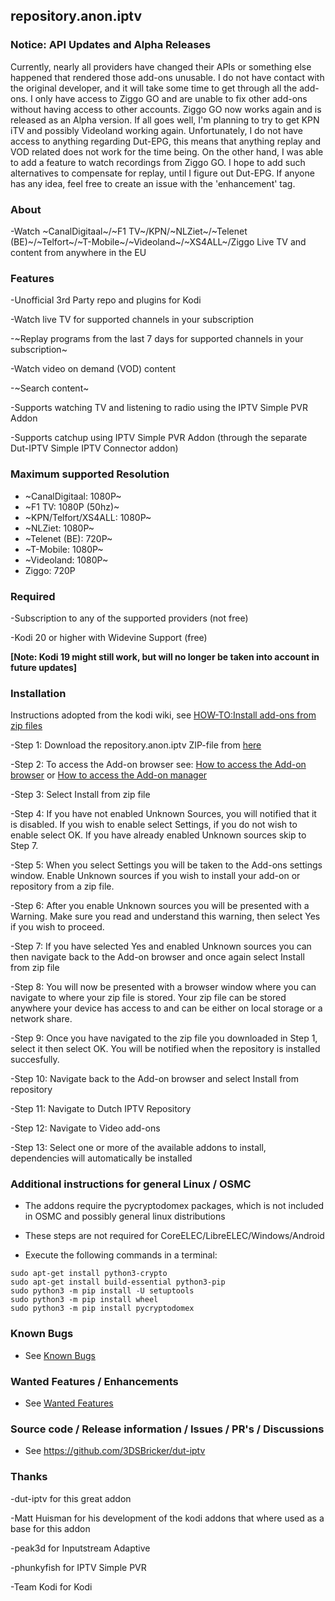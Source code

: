 ## repository.anon.iptv

### **Notice: API Updates and Alpha Releases**
Currently, nearly all providers have changed their APIs or something else happened that rendered those add-ons unusable. I do not have contact with the original developer, and it will take some time to get through all the add-ons. I only have access to Ziggo GO and are unable to fix other add-ons without having access to other accounts. Ziggo GO now works again and is released as an Alpha version. If all goes well, I'm planning to try to get KPN iTV and possibly Videoland working again. Unfortunately, I do not have access to anything regarding Dut-EPG, this means that anything replay and VOD related does not work for the time being. On the other hand, I was able to add a feature to watch recordings from Ziggo GO. I hope to add such alternatives to compensate for replay, until I figure out Dut-EPG. If anyone has any idea, feel free to create an issue with the 'enhancement' tag. 

### About

-Watch ~CanalDigitaal~/~F1 TV~/KPN/~NLZiet~/~Telenet (BE)~/~Telfort~/~T-Mobile~/~Videoland~/~XS4ALL~/Ziggo Live TV and content from anywhere in the EU

### Features

-Unofficial 3rd Party repo and plugins for Kodi

-Watch live TV for supported channels in your subscription

-~Replay programs from the last 7 days for supported channels in your subscription~

-Watch video on demand (VOD) content

-~Search content~

-Supports watching TV and listening to radio using the IPTV Simple PVR Addon

-Supports catchup using IPTV Simple PVR Addon (through the separate Dut-IPTV Simple IPTV Connector addon)

### Maximum supported Resolution

- ~CanalDigitaal: 1080P~
- ~F1 TV: 1080P (50hz)~
- ~KPN/Telfort/XS4ALL: 1080P~
- ~NLZiet: 1080P~
- ~Telenet (BE): 720P~
- ~T-Mobile: 1080P~
- ~Videoland: 1080P~
- Ziggo: 720P

### Required

-Subscription to any of the supported providers (not free)

-Kodi 20 or higher with Widevine Support (free)

  **[Note: Kodi 19 might still work, but will no longer be taken into account in future updates]**

### Installation
Instructions adopted from the kodi wiki, see [HOW-TO:Install add-ons from zip files](https://kodi.wiki/view/HOW-TO:Install_add-ons_from_zip_files)

-Step 1: Download the repository.anon.iptv ZIP-file from [here](https://github.com/QuasarKodearring/QuasarKodearring.github.io/raw/master/repository.anon.iptv-latest.zip)

-Step 2: To access the Add-on browser see: [How to access the Add-on browser](https://kodi.wiki/view/Add-on_manager#How_to_access_the_Add-on_browser) or [How to access the Add-on manager](https://kodi.wiki/view/Add-on_manager#How_to_access_the_Add-on_manager)

-Step 3: Select Install from zip file

-Step 4: If you have not enabled Unknown Sources, you will notified that it is disabled. If you wish to enable select Settings, if you do not wish to enable select OK. If you have already enabled Unknown sources skip to Step 7.

-Step 5: When you select Settings you will be taken to the Add-ons settings window. Enable Unknown sources if you wish to install your add-on or repository from a zip file.

-Step 6: After you enable Unknown sources you will be presented with a Warning. Make sure you read and understand this warning, then select Yes if you wish to proceed.

-Step 7: If you have selected Yes and enabled Unknown sources you can then navigate back to the Add-on browser and once again select Install from zip file

-Step 8: You will now be presented with a browser window where you can navigate to where your zip file is stored. Your zip file can be stored anywhere your device has access to and can be either on local storage or a network share.

-Step 9: Once you have navigated to the zip file you downloaded in Step 1, select it then select OK. You will be notified when the repository is installed succesfully.

-Step 10: Navigate back to the Add-on browser and select Install from repository

-Step 11: Navigate to Dutch IPTV Repository

-Step 12: Navigate to Video add-ons

-Step 13: Select one or more of the available addons to install, dependencies will automatically be installed

### Additional instructions for general Linux / OSMC

- The addons require the pycryptodomex packages, which is not included in OSMC and possibly general linux distributions

- These steps are not required for CoreELEC/LibreELEC/Windows/Android

- Execute the following commands in a terminal:

```
sudo apt-get install python3-crypto
sudo apt-get install build-essential python3-pip
sudo python3 -m pip install -U setuptools
sudo python3 -m pip install wheel
sudo python3 -m pip install pycryptodomex
```

### Known Bugs

- See [Known Bugs](https://github.com/3DSBricker/dut-iptv/discussions/1)

### Wanted Features / Enhancements

- See [Wanted Features](https://github.com/3DSBricker/dut-iptv/discussions/2)

### Source code / Release information / Issues / PR's / Discussions

- See https://github.com/3DSBricker/dut-iptv

### Thanks

-dut-iptv for this great addon

-Matt Huisman for his development of the kodi addons that where used as a base for this addon

-peak3d for Inputstream Adaptive

-phunkyfish for IPTV Simple PVR

-Team Kodi for Kodi
